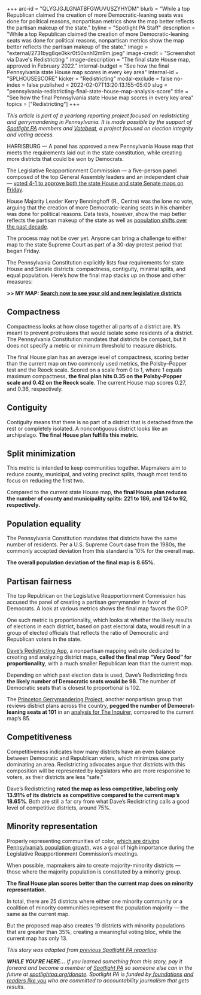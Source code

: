 +++
arc-id = "QLYGJGJLGNATBFGWUVUSZYHYDM"
blurb = "While a top Republican claimed the creation of more Democratic-leaning seats was done for political reasons, nonpartisan metrics show the map better reflects the partisan makeup of the state."
byline = "Spotlight PA Staff"
description = "While a top Republican claimed the creation of more Democratic-leaning seats was done for political reasons, nonpartisan metrics show the map better reflects the partisan makeup of the state."
image = "external/2731byg8qe0kkr0t50xnh12m9m.jpeg"
image-credit = "Screenshot via Dave's Redistricting "
image-description = "The final state House map, approved in February 2022."
internal-budget = "See how the final Pennsylvania state House map scores in every key area"
internal-id = "SPLHOUSESCORE"
kicker = "Redistricting"
modal-exclude = false
no-index = false
published = 2022-02-07T13:20:13.155-05:00
slug = "pennsylvania-redistricting-final-state-house-map-analysis-score"
title = "See how the final Pennsylvania state House map scores in every key area"
topics = ["Redistricting"]
+++

<i>This article is part of a yearlong reporting project focused on redistricting and gerrymandering in Pennsylvania. It is made possible by the support of </i><a href="https://lesspage.com/"><i>Spotlight PA</i></a><i> members and </i><a href="https://votebeat.org/"><i>Votebeat</i></a><i>, a project focused on election integrity and voting access.</i>

HARRISBURG — A panel has approved a new Pennsylvania House map that meets the requirements laid out in the state constitution, while creating more districts that could be won by Democrats.

The Legislative Reapportionment Commission — a five-person panel composed of the top General Assembly leaders and an independent chair — <a href="https://lesspage.com/news/2022/02/pennsylvania-redistricting-legislative-maps-final-vote/">voted 4-1 to approve both the state House and state Senate maps on Friday</a>.

House Majority Leader Kerry Benninghoff (R., Centre) was the lone no vote, arguing that the creation of more Democratic-leaning seats in his chamber was done for political reasons. Data tests, however, show the map better reflects the partisan makeup of the state as well as <a href="https://lesspage.com/news/2021/08/pa-redistricting-2020-census-data-takeaways/" target="_blank">population shifts over the past decade</a>.

The process may not be over yet. Anyone can bring a challenge to either map to the state Supreme Court as part of a 30-day protest period that began Friday.

The Pennsylvania Constitution explicitly lists four requirements for state House and Senate districts: compactness, contiguity, minimal splits, and equal population. Here’s how the final map stacks up on those and other measures:

<b>&gt;&gt; MY MAP: </b><a href="https://lesspage.com/news/2021/12/pennsylvania-redistricting-house-senate-districts-lookup-tool/"><b>Search now to see your old and new legislative districts</b></a>

<script src="https://lesspage.com/embed.js" async></script><div data-spl-embed-version="1" data-spl-src="https://lesspage.com/embeds/newsletter/"></div>

## Compactness

Compactness looks at how close together all parts of a district are. It’s meant to prevent protrusions that would isolate some residents of a district. The Pennsylvania Constitution mandates that districts be compact, but it does not specify a metric or minimum threshold to measure districts.

The final House plan has an average level of compactness, scoring better than the current map on two commonly used metrics, the Polsby–Popper test and the Reock scale. Scored on a scale from 0 to 1, where 1 equals maximum compactness, <b>the final plan hits 0.35 on the Polsby-Popper scale and 0.42 on the Reock scale</b>. The current House map scores 0.27, and 0.36, respectively.

## Contiguity

Contiguity means that there is no part of a district that is detached from the rest or completely isolated. A noncontiguous district looks like an archipelago. <b>The final House plan fulfills this metric.</b>

## Split minimization

This metric is intended to keep communities together. Mapmakers aim to reduce county, municipal, and voting precinct splits, though most tend to focus on reducing the first two.

Compared to the current state House map, <b>the final House plan reduces the number of county and municipality splits: 221 to 186, and 124 to 92, respectively.</b>

## Population equality

The Pennsylvania Constitution mandates that districts have the same number of residents. Per a U.S. Supreme Court case from the 1980s, the commonly accepted deviation from this standard is 10% for the overall map.

<b>The overall population deviation of the final map is 8.65%.</b>

## Partisan fairness

The top Republican on the Legislative Reapportionment Commission has accused the panel of creating a partisan gerrymander in favor of Democrats. A look at various metrics shows the final map favors the GOP.

One such metric is proportionality, which looks at whether the likely results of elections in each district, based on past electoral data, would result in a group of elected officials that reflects the ratio of Democratic and Republican voters in the state.

<a href="https://davesredistricting.org/maps#home">Dave’s Redistricting App</a>, a nonpartisan mapping website dedicated to creating and analyzing district maps, <b>called the final map “Very Good” for proportionality</b>, with a much smaller Republican lean than the current map.

Depending on which past election data is used, Dave’s Redistricting finds <b>the likely number of Democratic seats would be 98.</b> The number of Democratic seats that is closest to proportional is 102.

The <a href="https://gerrymander.princeton.edu/redistricting-report-card?planId=rec5Vr4cdGc0rt375">Princeton Gerrymandering Project,</a> another nonpartisan group that reviews district plans across the country, <b>pegged the number of Democrat-leaning seats at 101</b> in an <a href="https://www.inquirer.com/politics/election/pennsylvania-redistricting-house-senate-maps-approved-20220204.html">analysis for The Inquirer</a>, compared to the current map’s 85.

## Competitiveness

Competitiveness indicates how many districts have an even balance between Democratic and Republican voters, which minimizes one party dominating an area. Redistricting advocates argue that districts with this composition will be represented by legislators who are more responsive to voters, as their districts are less “safe.”

Dave’s Redistricting <b>rated the map as less competitive, labeling only 13.91% of its districts as competitive compared to the current map’s 18.65%</b>. Both are still a far cry from what Dave’s Redistricting calls a good level of competitive districts, around 75%.

<script src="https://lesspage.com/embed.js" async></script><div data-spl-embed-version="1" data-spl-src="https://lesspage.com/embeds/donate/"></div>

## Minority representation

Properly representing communities of color, <a href="https://lesspage.com/news/2021/11/pa-redistricting-latino-representation-political-power/">which are driving Pennsylvania’s population growth</a>, was a goal of high importance during the Legislative Reapportionment Commission’s meetings.

When possible, mapmakers aim to create majority-minority districts — those where the majority population is constituted by a minority group.

<b>The final House plan scores better than the current map does on minority representation.</b>

In total, there are 25 districts where either one minority community or a coalition of minority communities represent the population majority — the same as the current map.

But the proposed map also creates 19 districts with minority populations that are greater than 35%, creating a meaningful voting bloc, while the current map has only 13.

<i>This story was adapted from </i><a href="https://lesspage.com/news/2021/12/pennsylvania-redistricting-state-house-map-score-analysis/"><i>previous Spotlight PA reporting</i></a><i>.</i>

<i><b>WHILE YOU’RE HERE...</b></i><i> If you learned something from this story, pay it forward and become a member of </i><a href="https://lesspage.com/"><i>Spotlight PA</i></a><i> so someone else can in the future at </i><a href="http://spotlightpa.org/donate"><i>spotlightpa.org/donate</i></a><i>. Spotlight PA is funded by</i><a href="https://lesspage.com/support"><i> foundations</i></a><i> </i><a href="https://lesspage.com/support"><i>and readers like you</i></a><i> who are committed to accountability journalism that gets results.</i>
